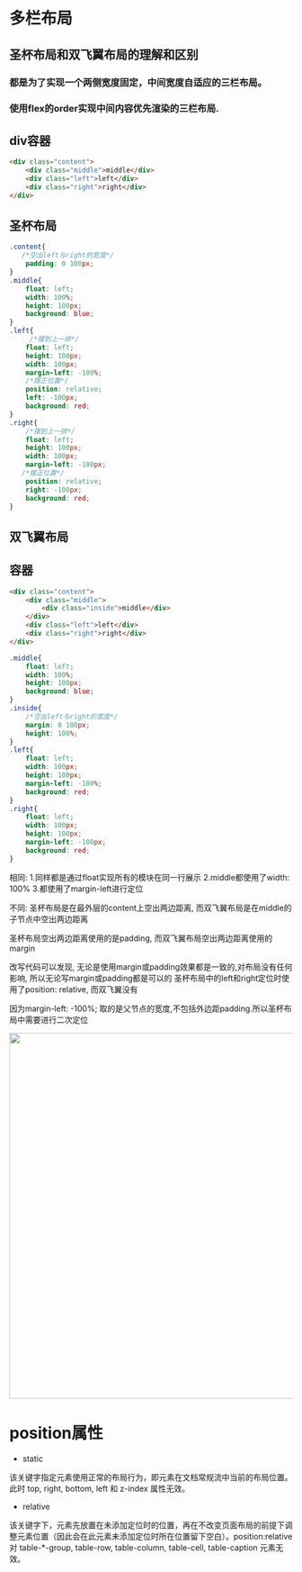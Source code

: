 # 多栏布局

## 圣杯布局和双飞翼布局的理解和区别

### 都是为了实现一个两侧宽度固定，中间宽度自适应的三栏布局。
### 使用flex的order实现中间内容优先渲染的三栏布局.
## div容器

```html
<div class="content">
    <div class="middle">middle</div>
    <div class="left">left</div>
    <div class="right">right</div>
</div>
```
## 圣杯布局

```css
.content{
   /*空出left与right的宽度*/
    padding: 0 100px;
}
.middle{
    float: left;
    width: 100%;
    height: 100px;
    background: blue;
}
.left{
     /*摆到上一排*/
    float: left;
    height: 100px;
    width: 100px;
    margin-left: -100%;
    /*摆正位置*/
    position: relative;
    left: -100px;
    background: red;
}
.right{
    /*摆到上一排*/
    float: left;
    height: 100px;
    width: 100px;
    margin-left: -100px;
   /*摆正位置*/
    position: relative;
    right: -100px;
    background: red;
}
```

## 双飞翼布局
## 容器
```html
<div class="content">
    <div class="middle">
        <div class="inside">middle</div>
    </div>
    <div class="left">left</div>
    <div class="right">right</div>
</div>
```

```css
.middle{
    float: left;
    width: 100%;
    height: 100px;
    background: blue;
}
.inside{
    /*空出left与right的宽度*/
    margin: 0 100px;
    height: 100%;
}
.left{
    float: left;
    width: 100px;
    height: 100px;
    margin-left: -100%;
    background: red;
}
.right{
    float: left;
    width: 100px;
    height: 100px;
    margin-left: -100px;
    background: red;
}
```
相同:
1.同样都是通过float实现所有的模块在同一行展示
2.middle都使用了width: 100%
3.都使用了margin-left进行定位

不同:
圣杯布局是在最外层的content上空出两边距离, 而双飞翼布局是在middle的子节点中空出两边距离

圣杯布局空出两边距离使用的是padding, 而双飞翼布局空出两边距离使用的margin

改写代码可以发现, 无论是使用margin或padding效果都是一致的,对布局没有任何影响, 所以无论写margin或padding都是可以的
圣杯布局中的left和right定位时使用了position: relative, 而双飞翼没有

因为margin-left: -100%; 取的是父节点的宽度,不包括外边距padding.所以圣杯布局中需要进行二次定位

<img src="../assets/css/layout.webp" style="width:650px">


# position属性
- static

该关键字指定元素使用正常的布局行为，即元素在文档常规流中当前的布局位置。此时 top, right, bottom, left 和 z-index 属性无效。
- relative
  
该关键字下，元素先放置在未添加定位时的位置，再在不改变页面布局的前提下调整元素位置（因此会在此元素未添加定位时所在位置留下空白）。position:relative 对 table-*-group, table-row, table-column, table-cell, table-caption 元素无效。